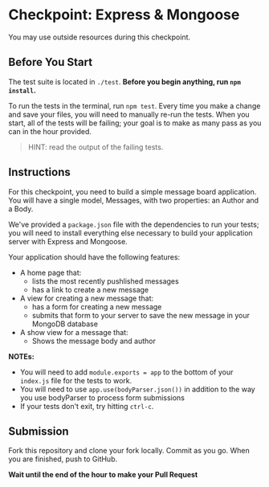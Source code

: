 # Checkpoint: Express & Mongoose

You may use outside resources during this checkpoint.

## Before You Start

The test suite is located in `./test`. **Before you begin anything, run `npm install`.**

To run the tests in the terminal, run `npm test`. Every time you make a change and save your files, you will need to manually re-run the tests. When you start, all of the tests will be failing; your goal is to make as many pass as you can in the hour provided.

> HINT: read the output of the failing tests.

## Instructions

For this checkpoint, you need to build a simple message board application. You will have a single model, Messages, with two properties: an Author and a Body.

We've provided a `package.json` file with the dependencies to run your tests; you will need to install everything else necessary to build your application server with Express and Mongoose.

Your application should have the following features:

* A home page that:
  * lists the most recently pushlished messages
  * has a link to create a new message
* A view for creating a new message that:
  * has a form for creating a new message
  * submits that form to your server to save the new message in your MongoDB database
* A show view for a message that:
  * Shows the message body and author

**NOTEs:**
* You will need to add `module.exports = app` to the bottom of your `index.js` file for the tests to work.
* You will need to use `app.use(bodyParser.json())` in addition to the way you use bodyParser to process form submissions
* If your tests don't exit, try hitting `ctrl-c`.

## Submission

Fork this repository and clone your fork locally. Commit as you go. When you are finished, push to GitHub.

**Wait until the end of the hour to make your Pull Request**
